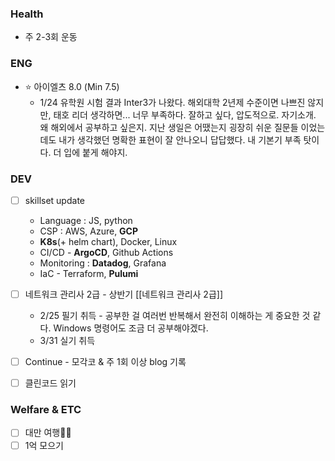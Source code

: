 ### Health

- 주 2-3회 운동
### ENG

- ⭐️ 아이엘츠 8.0 (Min 7.5)
	- 1/24 유학원 시험 결과 Inter3가 나왔다. 해외대학 2년제 수준이면 나쁘진 않지만, 태호 리더 생각하면... 너무 부족하다. 잘하고 싶다, 압도적으로. 자기소개. 왜 해외에서 공부하고 싶은지. 지난 생일은 어땠는지 굉장히 쉬운 질문들 이었는데도 내가 생각했던 명확한 표현이 잘 안나오니 답답했다. 내 기본기 부족 탓이다. 더 입에 붙게 해야지.

### DEV

- [ ] skillset update
	- Language : JS, python 
	- CSP : AWS, Azure, **GCP**
	- **K8s**(+ helm chart), Docker, Linux
	- CI/CD - **ArgoCD**, Github Actions
	- Monitoring : **Datadog**, Grafana
	- IaC - Terraform, **Pulumi**

- [ ] 네트워크 관리사 2급 - 상반기 [[네트워크 관리사 2급]]
	- 2/25 필기 취득 - 공부한 걸 여러번 반복해서 완전히 이해하는 게 중요한 것 같다. Windows 명령어도 조금 더 공부해야겠다.
	- 3/31 실기 취득
- [ ] Continue - 모각코 & 주 1회 이상 blog 기록
- [ ] 클린코드 읽기

### Welfare & ETC

- [ ] 대만 여행🤭💕
- [ ] 1억 모으기
